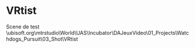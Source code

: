 # VRtist

Scene de test
\\ubisoft.org\mtrstudio\World\UAS\Incubator\DAJeuxVideo\01_Projects\Watchdogs_Pursuit\03_Shot\VRtist
